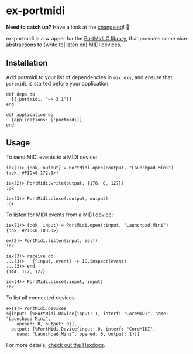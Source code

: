 # ex-portmidi

**Need to catch up?** Have a look at the [changelog](/CHANGELOG.md)! 🚀

ex-portmidi is a wrapper for the [PortMidi C library](http://portmedia.sourceforge.net/portmidi/),
that provides some nice abstractions to (write to|listen on) MIDI devices.

## Installation

Add portmidi to your list of dependencies in `mix.exs`, and ensure
that `portmidi` is started before your application:
```
def deps do
  [{:portmidi, "~> 3.1"}]
end

def application do
  [applications: [:portmidi]]
end
```

## Usage

To send MIDI events to a MIDI device:
```
iex(1)> {:ok, output} = PortMidi.open(:output, "Launchpad Mini")
{:ok, #PID<0.172.0>}

iex(2)> PortMidi.write(output, {176, 0, 127})
:ok

iex(3)> PortMidi.close(:output, output)
:ok
```

To listen for MIDI events from a MIDI device:
```
iex(1)> {:ok, input} = PortMidi.open(:input, "Launchpad Mini")
{:ok, #PID<0.103.0>}

ex(2)> PortMidi.listen(input, self)
:ok

iex(3)> receive do
...(3)>   {^input, event} -> IO.inspect(event)
...(3)> end
{144, 112, 127}

iex(4)> PortMidi.close(:input, input)
:ok
```

To list all connected devices:
```
ex(1)> PortMidi.devices
%{input: [%PortMidi.Device{input: 1, interf: "CoreMIDI", name: "Launchpad Mini",
    opened: 0, output: 0}],
  output: [%PortMidi.Device{input: 0, interf: "CoreMIDI",
    name: "Launchpad Mini", opened: 0, output: 1}]}
```

For more details, [check out the Hexdocs](https://hexdocs.pm/portmidi/PortMidi.html).
